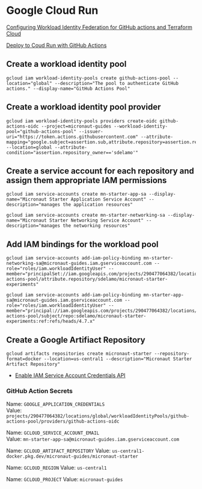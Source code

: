 # Google Cloud Run

[Configuring Workload Identity Federation for GitHub actions and Terraform Cloud](https://cloud.google.com/blog/products/identity-security/secure-your-use-of-third-party-tools-with-identity-federation)

[Deploy to Coud Run with GitHub Actions](https://cloud.google.com/blog/products/devops-sre/deploy-to-cloud-run-with-github-actions/)

## Create a workload identity pool

```
gcloud iam workload-identity-pools create github-actions-pool --location="global" --description="The pool to authenticate GitHub actions." --display-name="GitHub Actions Pool"
```

## Create a workload identity pool provider

```
gcloud iam workload-identity-pools providers create-oidc github-actions-oidc --project=micronaut-guides --workload-identity-pool="github-actions-pool" --issuer-uri="https://token.actions.githubusercontent.com" --attribute-mapping="google.subject=assertion.sub,attribute.repository=assertion.repository,attribute.repository_owner=assertion.repository_owner,attribute.branch=assertion.sub.extract('/heads/{branch}/')" --location=global --attribute-condition="assertion.repository_owner=='sdelamo'"
```

## Create a service account for each repository and assign them appropriate IAM permissions

```
gcloud iam service-accounts create mn-starter-app-sa --display-name="Micronaut Starter Application Service Account" --description="manages the application resources"
```

```
gcloud iam service-accounts create mn-starter-networking-sa --display-name="Micronaut Starter Networking Service Account" --description="manages the networking resources"
```

## Add IAM bindings for the workload pool

```
gcloud iam service-accounts add-iam-policy-binding mn-starter-networking-sa@micronaut-guides.iam.gserviceaccount.com --role="roles/iam.workloadIdentityUser" --member="principalSet://iam.googleapis.com/projects/290477064382/locations/global/workloadIdentityPools/github-actions-pool/attribute.repository/sdelamo/micronaut-starter-experiments"
```

```
gcloud iam service-accounts add-iam-policy-binding mn-starter-app-sa@micronaut-guides.iam.gserviceaccount.com --role="roles/iam.workloadIdentityUser" --member="principal://iam.googleapis.com/projects/290477064382/locations/global/workloadIdentityPools/github-actions-pool/subject/repo:sdelamo/micronaut-starter-experiments:ref:refs/heads/4.7.x"
```

## Create a Google Artifiact Repository
```
gcloud artifacts repositories create micronaut-starter --repository-format=docker --location=us-central1 --description="Micronaut Starter Artifact Repository"
```

- [Enable IAM Service Account Credentials API](https://console.cloud.google.com/apis/library/iamcredentials.googleapis.com?project=micronaut-guides)

### GitHub Action Secrets 

Name: `GOOGLE_APPLICATION_CREDENTIALS`  
Value: `projects/290477064382/locations/global/workloadIdentityPools/github-actions-pool/providers/github-actions-oidc`

Name: `GCLOUD_SERVICE_ACCOUNT_EMAIL`  
Value: `mn-starter-app-sa@micronaut-guides.iam.gserviceaccount.com`

Name: `GCLOUD_ARTIFACT_REPOSITORY`
Value: `us-central1-docker.pkg.dev/micronaut-guides/micronaut-starter`

Name: `GCLOUD_REGION`
Value: `us-central1`

Name: `GCLOUD_PROJECT`
Value: `micronaut-guides`